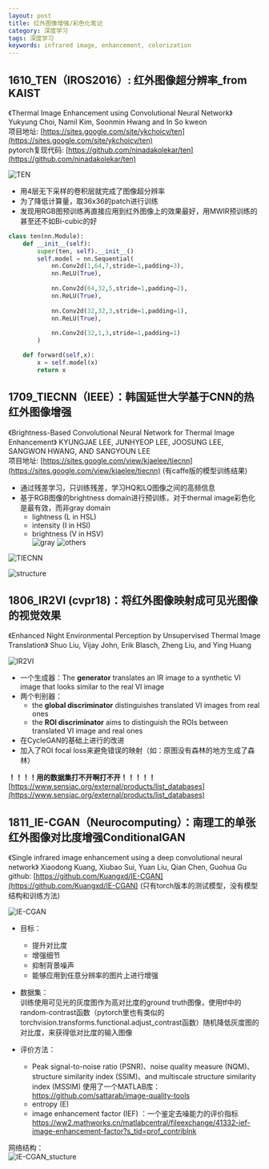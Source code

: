 ```yaml
---
layout: post
title: 红外图像增强/彩色化笔记
category: 深度学习
tags: 深度学习
keywords: infrared image, enhancement, colorization
---
```


## 1610_TEN（IROS2016）: 红外图像超分辨率_from KAIST
《Thermal Image Enhancement using Convolutional Neural Network》 Yukyung Choi, Namil Kim, Soonmin Hwang and In So kweon  
项目地址: [https://sites.google.com/site/ykchoicv/ten](https://sites.google.com/site/ykchoicv/ten)  
pytorch复现代码: [https://github.com/ninadakolekar/ten](https://github.com/ninadakolekar/ten)

![TEN](http://markdown-ydao.oss-cn-beijing.aliyuncs.com/19-1-10/98876457.jpg)
- 用4层无下采样的卷积层就完成了图像超分辨率
- 为了降低计算量，取36x36的patch进行训练
- 发现用RGB图预训练再直接应用到红外图像上的效果最好，用MWIR预训练的甚至还不如Bi-cubic的好   
```python
class ten(nn.Module):
    def __init__(self):
        super(ten, self).__init__()
        self.model = nn.Sequential(
            nn.Conv2d(1,64,7,stride=1,padding=3),
            nn.ReLU(True),
            
            nn.Conv2d(64,32,5,stride=1,padding=2),
            nn.ReLU(True),
            
            nn.Conv2d(32,32,3,stride=1,padding=1),
            nn.ReLU(True),
            
            nn.Conv2d(32,1,3,stride=1,padding=1)
        )

    def forward(self,x):
        x = self.model(x)
        return x
```

## 1709_TIECNN（IEEE）：韩国延世大学基于CNN的热红外图像增强
《Brightness-Based Convolutional Neural Network for Thermal Image Enhancement》 KYUNGJAE LEE, JUNHYEOP LEE, JOOSUNG LEE, SANGWON HWANG, AND SANGYOUN LEE  
项目地址:  [https://sites.google.com/view/kjaelee/tiecnn](https://sites.google.com/view/kjaelee/tiecnn) (有caffe版的模型训练结果)   
- 通过残差学习，只训练残差，学习HQ和LQ图像之间的高频信息
- 基于RGB图像的brightness domain进行预训练，对于thermal image彩色化是最有效，而非gray domain
    - lightness (L in HSL)
    - intensity (I in HSI)
    - brightness (V in HSV)   
![gray](http://markdown-ydao.oss-cn-beijing.aliyuncs.com/19-1-15/32042216.jpg)
![others](http://markdown-ydao.oss-cn-beijing.aliyuncs.com/19-1-15/80223059.jpg)

![TIECNN](http://markdown-ydao.oss-cn-beijing.aliyuncs.com/19-1-15/38479648.jpg)

![structure](http://markdown-ydao.oss-cn-beijing.aliyuncs.com/19-1-15/86644372.jpg)

## 1806_IR2VI (cvpr18)：将红外图像映射成可见光图像的视觉效果   
《Enhanced Night Environmental Perception by Unsupervised Thermal Image Translation》 Shuo Liu, Vijay John, Erik Blasch, Zheng Liu, and Ying Huang   

![IR2VI](http://markdown-ydao.oss-cn-beijing.aliyuncs.com/19-1-10/71872054.jpg)
- 一个生成器：The **generator** translates an IR image to a synthetic VI image that looks similar to the real VI image   
- 两个判别器：   
  -  the **global discriminator** distinguishes translated VI images from real ones
  -  the **ROI discriminator** aims to distinguish the ROIs between translated VI image and real ones
- 在CycleGAN的基础上进行的改进
- 加入了ROI focal loss来避免错误的映射（如：原图没有森林的地方生成了森林）

**！！！！用的数据集打不开啊打不开！！！！！** [https://www.sensiac.org/external/products/list_databases](https://www.sensiac.org/external/products/list_databases)

## 1811_IE-CGAN（Neurocomputing）：南理工的单张红外图像对比度增强ConditionalGAN
《Single infrared image enhancement using a deep convolutional neural network》 Xiaodong Kuang, Xiubao Sui, Yuan Liu, Qian Chen, Guohua Gu  
github:  [https://github.com/Kuangxd/IE-CGAN](https://github.com/Kuangxd/IE-CGAN) (只有torch版本的测试模型，没有模型结构和训练方法)

![IE-CGAN](http://markdown-ydao.oss-cn-beijing.aliyuncs.com/19-1-10/9567948.jpg)   

 - 目标：
    - 提升对比度
    - 增强细节
    - 抑制背景噪声
    - 能够应用到任意分辨率的图片上进行增强   

- 数据集：   
训练使用可见光的灰度图作为高对比度的ground truth图像，使用tf中的random-contrast函数（pytorch里也有类似的torchvision.transforms.functional.adjust_contrast函数）随机降低灰度图的对比度，来获得低对比度的输入图像

- 评价方法：
    - Peak signal-to-noise ratio (PSNR)、noise quality measure (NQM)、structure similarity index (SSIM)、and multiscale structure similarity index (MSSIM) 使用了一个MATLAB库：https://github.com/sattarab/image-quality-tools
    - entropy (E)
    - image enhancement factor (IEF) ：一个鉴定去噪能力的评价指标 https://ww2.mathworks.cn/matlabcentral/fileexchange/41332-ief-image-enhancement-factor?s_tid=prof_contriblnk


网络结构：   
![IE-CGAN_stucture](http://markdown-ydao.oss-cn-beijing.aliyuncs.com/19-1-10/35003045.jpg)
